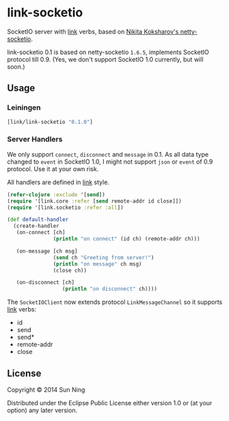 # link-socketio

SocketIO server with [link](https://github.com/sunng87/link) verbs,
based on
[Nikita Koksharov's netty-socketio](https://github.com/mrniko/netty-socketio).

link-socketio 0.1 is based on netty-socketio `1.6.5`, implements
SocketIO protocol till 0.9. (Yes, we don't support SocketIO 1.0
currently, but will soon.)

## Usage

### Leiningen

```clojure
[link/link-socketio "0.1.0"]
```

### Server Handlers

We only support `connect`, `disconnect` and `message` in 0.1. As all
data type changed to `event` in SocketIO 1.0, I might not support
`json` or `event` of 0.9 protocol. Use it at your own risk.

All handlers are defined in [link](https://github.com/sunng87/link)
style.

```clojure
(refer-clojure :exclude '[send])
(require '[link.core :refer [send remote-addr id close]])
(require '[link.socketio :refer :all])

(def default-handler
  (create-handler
   (on-connect [ch]
               (println "on connect" (id ch) (remote-addr ch)))

   (on-message [ch msg]
               (send ch "Greeting from server!")
               (println "on message" ch msg)
               (close ch))

   (on-disconnect [ch]
                  (println "on disconnect" ch))))

```

The `SocketIOClient` now extends protocol `LinkMessageChannel` so it
supports [link](https://github.com/sunng87/link) verbs:

* id
* send
* send*
* remote-addr
* close

## License

Copyright © 2014 Sun Ning

Distributed under the Eclipse Public License either version 1.0 or (at
your option) any later version.
